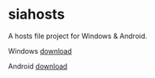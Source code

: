 # siahosts
A hosts file project for Windows &amp; Android.<br/>
<p>Windows <a href="https://raw.githubusercontent.com/siafansub/siahosts/master/hosts">download</a></p>
<p>Android <a href="https://raw.githubusercontent.com/siafansub/siahosts/master/hosts.-.Android">download</a></p>

